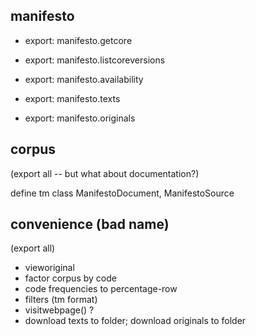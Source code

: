 

## manifesto

* export: manifesto.getcore
* export: manifesto.listcoreversions

* export: manifesto.availability


* export: manifesto.texts
* export: manifesto.originals


## corpus

(export all -- but what about documentation?)

define tm class ManifestoDocument, ManifestoSource

## convenience (bad name)

(export all)

* vieworiginal
* factor corpus by code
* code frequencies to percentage-row
* filters (tm format)
* visitwebpage() ?
* download texts to folder; download originals to folder